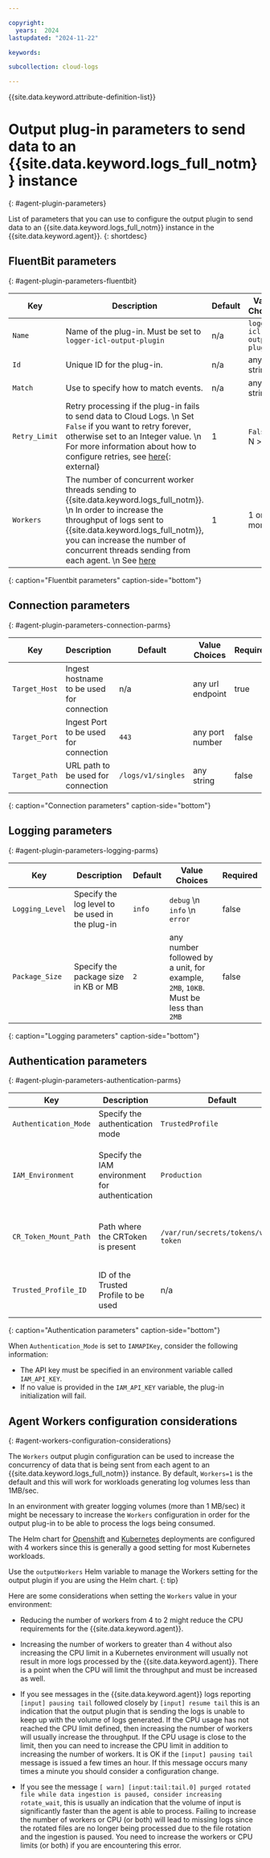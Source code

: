 ```yaml
---

copyright:
  years:  2024
lastupdated: "2024-11-22"

keywords:

subcollection: cloud-logs

---
```


{{site.data.keyword.attribute-definition-list}}

# Output plug-in parameters to send data to an {{site.data.keyword.logs_full_notm}} instance
{: #agent-plugin-parameters}


List of parameters that you can use to configure the output plugin to send data to an {{site.data.keyword.logs_full_notm}} instance in the {{site.data.keyword.agent}}.
{: shortdesc}

## FluentBit parameters
{: #agent-plugin-parameters-fluentbit}

|  Key   |  Description |  Default | Value Choices  | Required  |
|--------|---|---|---|---|
| `Name`   |  Name of the plug-in. Must be set to `logger-icl-output-plugin` | n/a  |  `logger-icl-output-plugin` | true  |
| `Id`     |  Unique ID for the plug-in. |  n/a |  any string  | true  |
| `Match`  |  Use to specify how to match events. |  n/a |  any string  | true  |
| `Retry_Limit` |  Retry processing if the plug-in fails to send data to Cloud Logs.  \n Set `False` if you want to retry forever, otherwise set to an Integer value.  \n For more information about how to configure retries, see [here](https://docs.fluentbit.io/manual/administration/scheduling-and-retries#configuring-retries){: external} |  1 |  `False` or N >= 1  | true  |
| `Workers` | The number of concurrent worker threads sending to {{site.data.keyword.logs_full_notm}}.  \n In order to increase the throughput of logs sent to {{site.data.keyword.logs_full_notm}}, you can increase the number of concurrent threads sending from each agent.  \n See [here](#agent-worker-configuration-considerations)  | 1 | 1 or more | false |
{: caption="Fluentbit parameters" caption-side="bottom"}


## Connection parameters
{: #agent-plugin-parameters-connection-parms}

|  Key   |  Description |  Default | Value Choices  | Required  |
|--------|---|---|---|---|
|  `Target_Host` |  Ingest hostname to be used for connection |  n/a |  any url endpoint  | true  |
|  `Target_Port` |  Ingest Port to be used for connection |  `443` |  any port number  | false  |
|  `Target_Path` |  URL path to be used for connection |  `/logs/v1/singles` |  any string  | false  |
{: caption="Connection parameters" caption-side="bottom"}

## Logging parameters
{: #agent-plugin-parameters-logging-parms}

|  Key   |  Description |  Default | Value Choices  | Required  |
|--------|---|---|---|---|
|  `Logging_Level` |  Specify the log level to be used in the plug-in |  `info` |  `debug`  \n `info`  \n `error`  | false  |
|  `Package_Size` | Specify the package size in KB or MB | `2` | any number followed by a unit, for example, `2MB`, `10KB`. Must be less than `2MB` | false |
{: caption="Logging parameters" caption-side="bottom"}


## Authentication parameters
{: #agent-plugin-parameters-authentication-parms}

|  Key   |  Description |  Default | Value Choices  | Required  |
|--------|---|---|---|---|
|  `Authentication_Mode` |  Specify the authentication mode |  `TrustedProfile` | `TrustedProfile`  \n `IAMAPIKey`  | false  |
|  `IAM_Environment` |  Specify the IAM environment for authentication |  `Production` |  `Production` specifies the public endpoint `iam.cloud.ibm.com`  \n `PrivateProduction` specifies the private endpoint `private.iam.cloud.ibm.com` | false  |
|  `CR_Token_Mount_Path` |  Path where the CRToken is present |  `/var/run/secrets/tokens/vault-token` | any string  | false - Only used when Authentication_Mode is set to TrustedProfile  |
|  `Trusted_Profile_ID` |  ID of the Trusted Profile to be used |  n/a |  any string	  | true - Only used when Authentication_Mode is set to TrustedProfile |
{: caption="Authentication parameters" caption-side="bottom"}

When `Authentication_Mode` is set to `IAMAPIKey`, consider the following information:

- The API key must be specified in an environment variable called `IAM_API_KEY`.
- If no value is provided in the `IAM_API_KEY` variable, the plug-in initialization will fail.



## Agent Workers configuration considerations
{: #agent-workers-configuration-considerations}

The `Workers` output plugin configuration can be used to increase the concurrency of data that is being sent from each agent to an {{site.data.keyword.logs_full_notm}} instance.  By default, `Workers=1` is the default and this will work for workloads generating log volumes less than 1MB/sec.

In an environment with greater logging volumes (more than 1 MB/sec) it might be necessary to increase the `Workers` configuration in order for the output plug-in to be able to process the logs being consumed.

The Helm chart for [Openshift](/docs/cloud-logs?topic=cloud-logs-agent-helm-os-deploy) and [Kubernetes](/docs/cloud-logs?topic=cloud-logs-agent-helm-kube-deploy) deployments are configured with 4 workers since this is generally a good setting for most Kubernetes workloads.

Use the `outputWorkers` Helm variable to manage the Workers setting for the output plugin if you are using the Helm chart.
{: tip}

Here are some considerations when setting the `Workers` value in your environment:

- Reducing the number of workers from 4 to 2 might reduce the CPU requirements for the {{site.data.keyword.agent}}.

- Increasing the number of workers to greater than 4 without also increasing the CPU limit in a Kubernetes environment will usually not result in more logs processed by the {{site.data.keyword.agent}}. There is a point when the CPU will limit the throughput and must be increased as well.

- If you see messages in the {{site.data.keyword.agent}} logs reporting `[input] pausing tail` followed closely by `[input] resume tail` this is an indication that the output plugin that is sending the logs is unable to keep up with the volume of logs generated.  If the CPU usage has not reached the CPU limit defined, then increasing the number of workers will usually increase the throughput.  If the CPU usage is close to the limit, then you can need to increase the CPU limit in addition to increasing the number of workers.  It is OK if the `[input] pausing tail` message is issued a few times an hour.  If this message occurs many times a minute you should consider a configuration change.

- If you see the message `[ warn] [input:tail:tail.0] purged rotated file while data ingestion is paused, consider increasing rotate_wait`, this is usually an indication that the volume of input is significantly faster than the agent is able to process.  Failing to increase the number of workers or CPU (or both) will lead to missing logs since the rotated files are no longer being processed due to the file rotation and the ingestion is paused.  You need to increase the workers or CPU limits (or both) if you are encountering this error.
